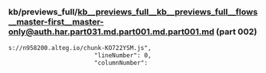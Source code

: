 ### kb/previews_full/kb__previews_full__kb__previews_full__flows__master-first__master-only@auth.har.part031.md.part001.md.part001.md (part 002)

```md
s://n958200.alteg.io/chunk-KO722YSM.js",
                        "lineNumber": 0,
                        "columnNumber": 
```

```
